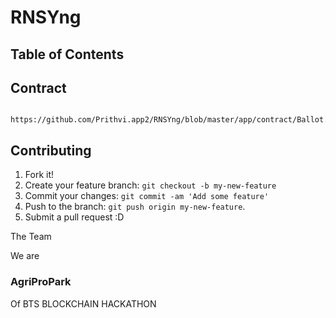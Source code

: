 # RNSYng 


## Table of Contents

<!-- toc -->




## Contract
  ```
    https://github.com/Prithvi.app2/RNSYng/blob/master/app/contract/Ballot.sol
  ```
## Contributing

1. Fork it!
2. Create your feature branch: `git checkout -b my-new-feature`
3. Commit your changes: `git commit -am 'Add some feature'`
4. Push to the branch: `git push origin my-new-feature`.
5. Submit a pull request :D

The Team 

We are 

### AgriProPark

Of BTS BLOCKCHAIN HACKATHON 


